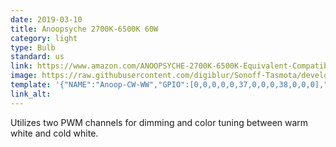 ```yaml
---
date: 2019-03-10
title: Anoopsyche 2700K-6500K 60W
category: light
type: Bulb
standard: us
link: https://www.amazon.com/ANOOPSYCHE-2700K-6500K-Equivalent-Compatible-Assistant/dp/B07DPMC5DF
image: https://raw.githubusercontent.com/digiblur/Sonoff-Tasmota/development/jpgs/anoop_cw_ww.jpg
template: '{"NAME":"Anoop-CW-WW","GPIO":[0,0,0,0,0,37,0,0,0,38,0,0,0],"FLAG":0,"BASE":18}' 
link_alt: 
---
```



Utilizes two PWM channels for dimming and color tuning between warm white and cold white.





